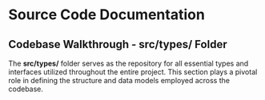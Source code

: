 # Source Code Documentation

## Codebase Walkthrough - **src/types/** Folder

The **src/types/** folder serves as the repository for all essential types and interfaces utilized throughout the entire project. This section plays a pivotal role in defining the structure and data models employed across the codebase.
